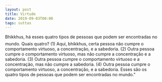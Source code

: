```yaml
---
layout: post
title: Virtude
date: 2019-09-03T00:00
tags: suttas
---
```

Bhikkhus, há esses quatro tipos de pessoas que podem ser encontradas no mundo. Quais quatro? (1) Aqui, bhikkhus, certa pessoa não cumpre o comportamento virtuoso, a concentração, e a sabedoria. (2) Outra pessoa cumpre o comportamento virtuoso, mas não cumpre a concentração e a sabedoria. (3) Outra pessoa cumpre o comportamento virtuoso e a concentração, mas não cumpre a sabedoria. (4) Outra pessoa cumpre o comportamento virtuoso, a concentração, e a sabedoria. Esses são os quatro tipos de pessoas que podem ser encontradas no mundo."

